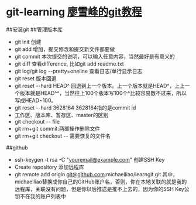 # git-learning  [廖雪峰的git教程](https://www.liaoxuefeng.com/wiki/0013739516305929606dd18361248578c67b8067c8c017b000)

##安装git
##管理版本库
- git init  创建
- git add 增加，提交修改和提交新文件都要做
- git commit  本次提交的说明，可以输入任意内容，当然最好是有意义的 
- git diff  查看difference, 比如git add readme.txt
- git log/git log --pretty=oneline 查看日志/单行显示日志
- git reset 版本回退
- git reset --hard HEAD^  回退到上一个版本。上一个版本就是HEAD^，上上一个版本就是HEAD^^，当然往上100个版本写100个^比较容易数不过来，所以写成HEAD~100。
- git reset --hard 3628164  3628164指的是commit id
- 工作区、版本库、暂存区、master的区别
- git checkout -- file
- git rm+git commit:两部操作删除文件
- git rm+git checkout -- 需要恢复的文件名 

##github
- ssh-keygen -t rsa -C "youremail@example.com"    创建SSH Key
- Create repository  添加远程库
- git remote add origin git@github.com:michaelliao/learngit.git   其中，michaelliao替换成你自己的GitHub账户名，否则，你在本地关联的就是我的远程库，关联没有问题，但是你以后推送是推不上去的，因为你的SSH Key公钥不在我的账户列表中